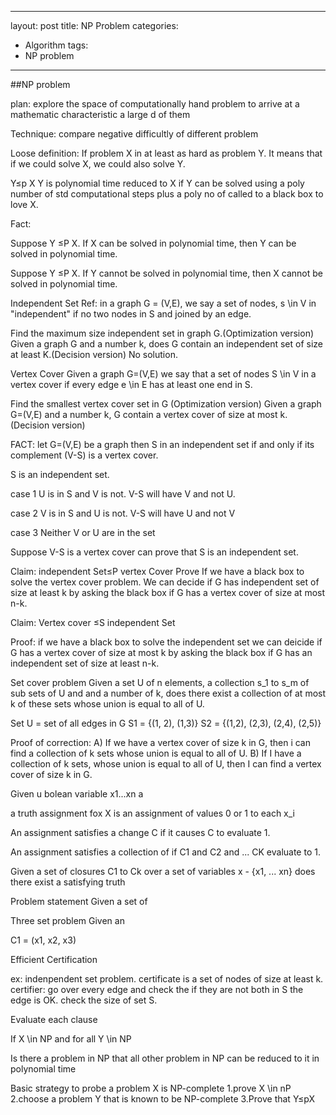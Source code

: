 
---
layout: post
title: NP Problem
categories:
- Algorithm
tags:
- NP problem
---


##NP problem


plan: explore the space of computationally hand problem to arrive at a mathematic characteristic a large d of them

Technique: compare negative difficultly of different problem


Loose definition:
If problem X in at least as hard as problem Y. It means that if we could solve X, we could also solve Y.

Y≤p X Y is polynomial time reduced to X
if Y can be solved using a poly number of std computational steps plus a poly no of called to a black box to love X.

Fact: 

Suppose Y ≤P X. If X can be solved in polynomial time, then Y can be solved in polynomial time.

Suppose Y ≤P X. If Y cannot be solved in polynomial time, then X cannot be solved in polynomial time.


Independent Set
Ref: in a graph G = (V,E), we say a set of nodes, s \in V in "independent" if no two nodes in S and joined by an edge. 


Find the maximum size independent set in graph G.(Optimization version)
Given a graph G and a number k, does G contain an independent set of size at least K.(Decision version)
No solution.

Vertex Cover
Given a graph G=(V,E) we say that a set of nodes S \in V in a vertex cover if every edge e \in E has at least one end in S.


Find the smallest vertex cover set in G (Optimization version)
Given a graph G=(V,E) and a number k, G contain a vertex cover of size at most k.(Decision version)



FACT: let G=(V,E) be a graph then S in an independent set if and only if its complement (V-S) is a vertex cover. 

S is an independent set. 

case 1 
U is in S and V is not. 
V-S will have V and not U. 

case 2
V is in S and U is not.
V-S will have U and not V

case 3 
Neither V or U are in the set

Suppose V-S is a vertex cover can prove that S is an independent set. 

Claim: independent Set≤P vertex Cover
Prove If we have a black box to solve the vertex cover problem. We can decide if G has independent set of size at least k by asking the black box if G has a vertex cover of size at most n-k.

Claim: Vertex cover ≤S independent Set

Proof: if we have a black box to solve the independent set we can deicide if G has a vertex cover of size at most k by asking the black box if G has an independent set of size at least n-k.


Set cover problem
Given a set U of n elements, a collection s_1 to s_m of sub sets of U and and a number of k, does there exist a collection of at most k of these sets whose union is equal to all of U.

Set U = set of all edges in G
S1 = {(1, 2), (1,3)}
S2 = {(1,2), (2,3), (2,4), (2,5)}

Proof of correction:
A) If we have a vertex cover of size k in G, then i can find a collection of k sets whose union is equal to all of U. 
B) If I have a collection of k sets, whose union is equal to all of U, then I can find a vertex cover of size k in G. 

Given u bolean variable x1...xn a

a truth assignment fox X is an assignment of values 0 or 1 to each x_i

An assignment satisfies a change C if it causes C to evaluate 1.

An assignment satisfies a collection of if C1 and C2 and ... CK evaluate to 1.

Given a set of closures C1 to Ck over a set of variables x - {x1, ... xn} does there exist a satisfying truth 

Problem statement 
Given a set of 

Three set problem 
Given an 


C1 = (x1, x2, x3)



Efficient Certification

ex: indenpendent set problem.
certificate is a set of nodes of size at least k.
certifier: go over every edge and check the if they are not both in S the edge is OK.
check the size of set S.

Evaluate each clause 

If X \in NP and for all Y \in NP 


Is there a problem in NP that all other problem in NP can be reduced to it in polynomial time


Basic strategy to probe a problem X is NP-complete
1.prove X \in nP
2.choose a problem Y that is known to be NP-complete
3.Prove that Y≤pX